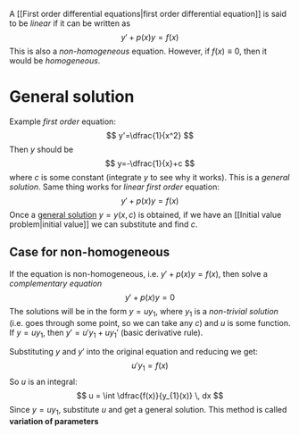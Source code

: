 A [[First order differential equations|first order differential equation]] is said to be *linear* if it can be written as 
$$
y' + p(x)y = f(x)
$$
This is also a *non-homogeneous* equation. However, if $f(x) \equiv 0$, then it would be *homogeneous*.
# General solution
Example *first order* equation:
$$
y'=\dfrac{1}{x^2}
$$
Then $y$ should be
$$
y=-\dfrac{1}{x}+c
$$
where $c$ is some constant (integrate $y$ to see why it works). This is a *general solution*.
Same thing works for *linear first order* equation:
$$
y'+p(x)y=f(x)
$$
Once a <u>general solution</u> $y=y(x,c)$ is obtained, if we have an [[Initial value problem|initial value]] we can substitute and find $c$.
## Case for non-homogeneous 
If the equation is non-homogeneous, i.e. $y' + p(x)y = f(x)$, then solve a *complementary equation*
$$
y' + p(x)y = 0
$$
The solutions will be in the form $y=uy_{1}$, where $y_{1}$ is a *non-trivial solution* (i.e. goes through some point, so we can take any $c$) and $u$ is some function. If $y=uy_{1}$, then $y'=u'y_{1}+uy_{1}'$ (basic derivative rule). 

Substituting $y$ and $y'$ into the original equation and reducing we get:
$$
u'y_{1}=f(x)
$$
So $u$ is an integral:
$$
u = \int \dfrac{f(x)}{y_{1}(x)} \, dx 
$$
Since $y=uy_{1}$, substitute $u$ and get a general solution. This method is called **variation of parameters**